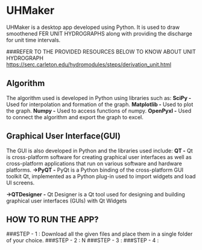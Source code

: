 # UHMaker
UHMaker is a desktop app developed using Python. It is used to draw smoothened FER UNIT HYDROGRAPHS along with providing the discharge for unit time intervals.

###REFER TO THE PROVIDED RESOURCES BELOW TO KNOW ABOUT UNIT HYDROGRAPH
https://serc.carleton.edu/hydromodules/steps/derivation_unit.html


## Algorithm
The algorithm used is developed in Python using libraries such as:
**SciPy -** Used for interpolation and formation of the graph.
**Matplotlib -** Used to plot the graph.
**Numpy -** Used to access functions of numpy.
**OpenPyxl -** Used to connect the algorithm and export the graph to excel.

## Graphical User Interface(GUI)
The GUI is also developed in Python and the libraries used include:
**QT -** Qt is cross-platform software for creating graphical user interfaces as well as cross-platform applications that run on various software and hardware platforms.
**->PyQT -** PyQt is a Python binding of the cross-platform GUI toolkit Qt, implemented as a Python plug-in used to import widgets and load UI screens. 

**->QTDesigner -** Qt Designer is a Qt tool used for designing and building graphical user interfaces (GUIs) with Qt Widgets

## HOW TO RUN THE APP?
###STEP - 1 : Download all the given files and place them in a single folder of your choice.
###STEP - 2 : N
###STEP - 3 : 
###STEP - 4 : 




